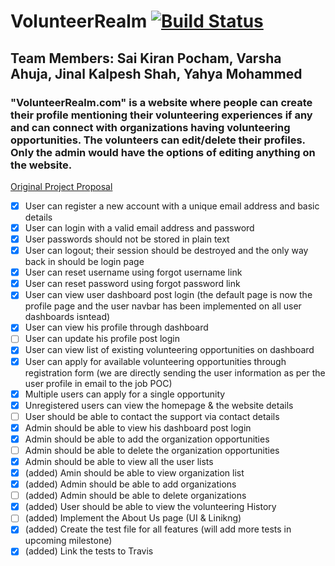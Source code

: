 # VolunteerRealm [![Build Status](https://travis-ci.com/sp2728/VolunteerRealm.svg?branch=development)](https://travis-ci.com/sp2728/VolunteerRealm)

## Team Members: Sai Kiran Pocham, Varsha Ahuja, Jinal Kalpesh Shah, Yahya Mohammed

### "VolunteerRealm.com" is a website where people can create their profile mentioning their volunteering experiences if any and can connect with organizations having volunteering opportunities. The volunteers can edit/delete their profiles. Only the admin would have the options of editing anything on the website.

[Original Project Proposal](https://docs.google.com/document/d/1vHZoBFge3oMlBwIl47HEKS5Iz-wK1yjKnaXMH3vySkY/edit "Google Doc Link")

- [x] User can register a new account with a unique email address and basic details
- [x] User can login with a valid email address and password
- [x] User passwords should not be stored in plain text
- [x] User can logout; their session should be destroyed and the only way back in should be login page
- [x] User can reset username using forgot username link
- [x] User can reset password using forgot password link
- [x] User can view user dashboard post login (the default page is now the profile page and the user navbar has been implemented on all user dashboards isntead)
- [x] User can view his profile through dashboard
- [ ] User can update his profile post login
- [x] User can view list of existing volunteering opportunities on dashboard
- [x] User can apply for available volunteering opportunities through registration form (we are directly sending the user information as per the user profile in email to the job POC)
- [x] Multiple users can apply for a single opportunity
- [x] Unregistered users can view the homepage & the website details
- [ ] User should be able to contact the support via contact details
- [x] Admin should be able to view his dashboard post login
- [x] Admin should be able to add the organization opportunities
- [ ] Admin should be able to delete the organization opportunities
- [x] Admin should be able to view all the user lists
- [x] (added) Amin should be able to view organization list
- [x] (added) Admin should be able to add organizations
- [ ] (added) Admin should be able to delete organizations
- [x] (added) User should be able to view the volunteering History
- [ ] (added) Implement the About Us page (UI & Linikng)
- [x] (added) Create the test file for all features (will add more tests in upcoming milestone)
- [x] (added) Link the tests to Travis
